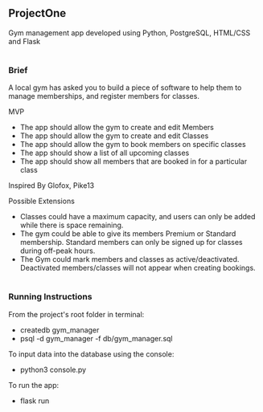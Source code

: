 # <h2>ProjectOne
Gym management app developed using Python, PostgreSQL, HTML/CSS and Flask

# <h3>Brief
A local gym has asked you to build a piece of software to help them to manage memberships, and register members for classes.

MVP
<ul>
<li>The app should allow the gym to create and edit Members
<li>The app should allow the gym to create and edit Classes
<li>The app should allow the gym to book members on specific classes
<li>The app should show a list of all upcoming classes
<li>The app should show all members that are booked in for a particular class
</ul>

Inspired By
Glofox, Pike13

Possible Extensions
<ul>
<li>Classes could have a maximum capacity, and users can only be added while there is space remaining.
<li>The gym could be able to give its members Premium or Standard membership. Standard members can only be signed up for classes during off-peak hours.
<li>The Gym could mark members and classes as active/deactivated. Deactivated members/classes will not appear when creating bookings.
</ul>

# <h3>Running Instructions
From the project's root folder in terminal:
<ul>
<li>createdb gym_manager
<li>psql -d gym_manager -f db/gym_manager.sql
</ul>

To input data into the database using the console:
<ul>
<li>python3 console.py
</ul>

To run the app:
<ul>
<li>flask run
</ul>

